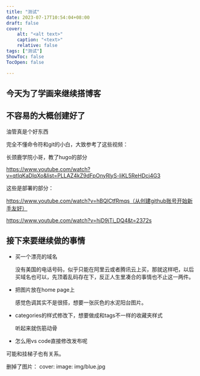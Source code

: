 ```yaml
---
title: "测试"
date: 2023-07-17T10:54:04+08:00
draft: false
cover:
    alt: "<alt text>"
    caption: "<text>"
    relative: false 
tags: ["测试"]
ShowToc: false
TocOpen: false

---
```


## 今天为了学画来继续搭博客

## 不容易的大概创建好了
油管真是个好东西

完全不懂命令符和git的小白，大致参考了这些视频：

长颈鹿学院小哥，教了hugo的部分

https://www.youtube.com/watch?v=qtIqKaDlqXo&list=PLLAZ4kZ9dFpOnyRlyS-liKL5ReHDcj4G3

这些是部署的部分：

https://www.youtube.com/watch?v=hBQlCtfRmqs（从创建github账号开始新手友好）

https://www.youtube.com/watch?v=hjD9jTi_DQ4&t=2372s

## 接下来要继续做的事情

- 买一个漂亮的域名

  没有美国的电话号码，似乎只能在阿里云或者腾讯云上买，那就这样吧，以后买域名也可以，先顶着乱码存在下，反正人生里凑合的事情也不止这一两件。

- 把图片放在home page上

  感觉色调其实不是很搭，想要一张灰色的水泥阳台图片。

- categories的样式修改下，想要做成和tags不一样的收藏夹样式

  听起来就伤筋动骨

-  怎么用vs code直接修改发布呢

  可能和挂梯子也有关系。

删掉了图片：
cover:
    image: img/blue.jpg